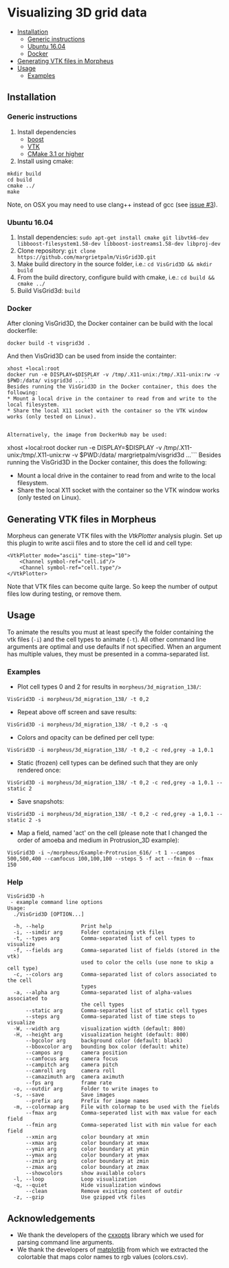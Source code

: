 # Visualizing 3D grid data

* [Installation](#installation)
  * [Generic instructions](#generic-instructions)
  * [Ubuntu 16.04](#ubuntu-1604)
  * [Docker](#docker)
* [Generating VTK files in Morpheus](#generating-vtk-files-in-morpheus)
* [Usage](#usage)
  * [Examples](#examples)


## Installation

### Generic instructions

1. Install dependencies
    - [boost](http://www.boost.org/)
    - [VTK](http://www.vtk.org/)
    - [CMake 3.1 or higher](https://cmake.org/)
2. Install using cmake:
```
mkdir build
cd build
cmake ../
make
```

Note, on OSX you may need to use clang++ instead of gcc (see [issue #3](https://github.com/margrietpalm/VisGrid3D/issues/3)).


### Ubuntu 16.04
1. Install dependencies: `sudo apt-get install cmake git libvtk6-dev libboost-filesystem1.58-dev libboost-iostreams1.58-dev libproj-dev`
2. Clone repository: `git clone https://github.com/margrietpalm/VisGrid3D.git`
3. Make build directory in the source folder, i.e.: `cd VisGrid3D && mkdir build`
4. From the build directory, configure build with cmake, i.e.: `cd build && cmake ../`
5. Build VisGrid3d: `build`


### Docker
After cloning VisGrid3D, the Docker container can be build with the local dockerfile:

```docker build -t visgrid3d .```

And then VisGrid3D can be used from inside the containter:

```
xhost +local:root
docker run -e DISPLAY=$DISPLAY -v /tmp/.X11-unix:/tmp/.X11-unix:rw -v $PWD:/data/ visgrid3d ...```
Besides running the VisGrid3D in the Docker container, this does the following:
* Mount a local drive in the container to read from and write to the local filesystem.
* Share the local X11 socket with the container so the VTK window works (only tested on Linux).


Alternatively, the image from DockerHub may be used:

```
xhost +local:root
docker run -e DISPLAY=$DISPLAY -v /tmp/.X11-unix:/tmp/.X11-unix:rw -v $PWD:/data/ margrietpalm/visgrid3d ...```
Besides running the VisGrid3D in the Docker container, this does the following:
* Mount a local drive in the container to read from and write to the local filesystem.
* Share the local X11 socket with the container so the VTK window works (only tested on Linux).



## Generating VTK files in Morpheus
Morpheus can generate VTK files with the *VtkPlotter* analysis plugin. Set up this plugin to write ascii files and
 to store the cell id and cell type:

```
<VtkPlotter mode="ascii" time-step="10">
	<Channel symbol-ref="cell.id"/>
	<Channel symbol-ref="cell.type"/>
</VtkPlotter>
```

Note that VTK files can become quite large. So keep the number of output files low during testing, or remove them.


## Usage

To animate the results you must at least specify the folder containing the vtk files (`-i`) and the cell types
to animate (`-t`). All other command line arguments are optimal and use defaults if not specified. When an argument
has multiple values, they must be presented in a comma-separated list.

### Examples


- Plot cell types 0 and 2 for results in `morpheus/3d_migration_138/`:

```VisGrid3D -i morpheus/3d_migration_138/ -t 0,2```

- Repeat above off screen and save results:

```VisGrid3D -i morpheus/3d_migration_138/ -t 0,2 -s -q```

- Colors and opacity can be defined per cell type:

```VisGrid3D -i morpheus/3d_migration_138/ -t 0,2 -c red,grey -a 1,0.1```

- Static (frozen) cell types can be defined such that they are only rendered once:

```VisGrid3D -i morpheus/3d_migration_138/ -t 0,2 -c red,grey -a 1,0.1 --static 2```

- Save snapshots:

```VisGrid3D -i morpheus/3d_migration_138/ -t 0,2 -c red,grey -a 1,0.1 --static 2 -s```

- Map a field, named 'act' on the cell (please note that I changed the order of amoeba and medium in Protrusion_3D example):

```VisGrid3D -i ~/morpheus/Example-Protrusion_616/ -t 1 --campos 500,500,400 --camfocus 100,100,100 --steps 5 -f act --fmin 0 --fmax 150```



### Help

```
VisGrid3D -h
 - example command line options
Usage:
  ./VisGrid3D [OPTION...]

  -h, --help            Print help
  -i, --simdir arg      Folder containing vtk files
  -t, --types arg       Comma-separated list of cell types to visualize
  -f, --fields arg      Comma-separated list of fields (stored in the vtk)
                        used to color the cells (use none to skip a cell type)
  -c, --colors arg      Comma-separated list of colors associated to the cell
                        types
  -a, --alpha arg       Comma-separated list of alpha-values associated to
                        the cell types
      --static arg      Comma-separated list of static cell types
      --steps arg       Comma-separated list of time steps to visualize
  -W, --width arg       visualization width (default: 800)
  -H, --height arg      visualization height (default: 800)
      --bgcolor arg     background color (default: black)
      --bboxcolor arg   bounding box color (default: white)
      --campos arg      camera position
      --camfocus arg    camera focus
      --campitch arg    camera pitch
      --camroll arg     camera roll
      --camazimuth arg  camera aximuth
      --fps arg         frame rate
  -o, --outdir arg      Folder to write images to
  -s, --save            Save images
      --prefix arg      Prefix for image names
  -m, --colormap arg    File with colormap to be used with the fields
      --fmax arg        Comma-seperated list with max value for each field
      --fmin arg        Comma-seperated list with min value for each field
      --xmin arg        color boundary at xmin
      --xmax arg        color boundary at xmax
      --ymin arg        color boundary at ymin
      --ymax arg        color boundary at ymax
      --zmin arg        color boundary at zmin
      --zmax arg        color boundary at zmax
      --showcolors      show available colors
  -l, --loop            Loop visualization
  -q, --quiet           Hide visualization windows
      --clean           Remove existing content of outdir
  -z, --gzip            Use gzipped vtk files

```


## Acknowledgements
- We thank the developers of the [cxxopts](https://github.com/jarro2783/cxxopts) library which we used for parsing command line arguments.
- We thank the developers of [matplotlib](http://matplotlib.org/) from which we extracted the colortable that maps color names to rgb values (colors.csv).
